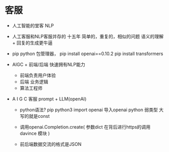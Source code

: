 # 客服
- 人工智能的堂客
    NLP
- 人工客服和NLP客服并存的 十五年
    简单的，重复的，相似的问题
    语义的理解 + 回复的生成更牛逼

- pip
    python 包管理器，
    pip install openai==0.10.2
    pip install transformers

- AIGC +
    前端/后端 快速拥有NLP能力
    - 前端负责用户体验
    - 后端 业务逻辑
    - 算法工程师

- A I G C 客服
  prompt + LLM(openAI)
  - python语法?
    pip python3
    import openai 导入openai
    python 弱类型 大写的就是const

  - 调用openai.Completion.create(
    参数dict
    在背后进行https的调用davince 模块
  ) 

  - 前后端数据交流的格式是JSON